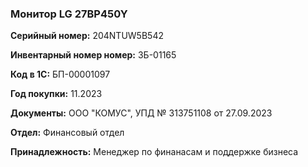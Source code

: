 ### Монитор LG 27BP450Y </br>

**Серийный номер:** 204NTUW5B542 </br>

**Инвентарный номер номер:** ЗБ-01165 </br>

**Код в 1С:** БП-00001097 </br>

**Год покупки:** 11.2023 </br>

**Документы:** ООО "КОМУС", УПД № 313751108 от 27.09.2023  </br>

**Отдел:** Финансовый отдел </br>

**Принадлежность:** Менеджер по финанасам и поддержке бизнеса </br>

